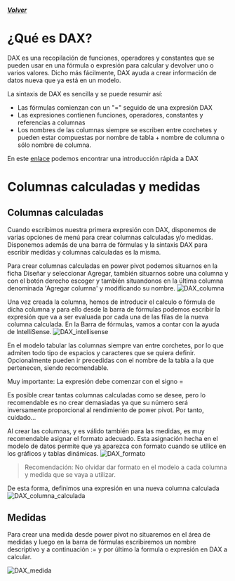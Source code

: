 ##### [Volver](/Curso-de-Herramientas-analiticas-para-auditoria-I/pages/Indice_curso.html)
<script src="https://kit.fontawesome.com/065728df02.js" crossorigin="anonymous"></script>


# ¿Qué es DAX?
DAX es una recopilación de funciones, operadores y constantes que se pueden usar en una fórmula o expresión para calcular y devolver uno o varios valores. Dicho más fácilmente, DAX ayuda a crear información de datos nueva que ya está en un modelo.

La sintaxis de DAX es sencilla y se puede resumir así:
* Las fórmulas comienzan con un "=" seguido de una expresión DAX 
* Las expresiones contienen funciones, operadores, constantes y referencias a columnas
* Los nombres de las columnas siempre se escriben entre corchetes y pueden estar compuestas por nombre de tabla + nombre de columna o sólo nombre de columna.

En este [enlace](https://support.office.com/es-es/article/tutorial-rápido-aprenda-los-fundamentos-de-dax-en-30-minutos-51744643-c2a5-436a-bdf6-c895762bec1a) podemos encontrar una introducción rápida a DAX


# Columnas calculadas y medidas
 
## Columnas calculadas
Cuando escribimos nuestra primera expresión con DAX, disponemos de varias opciones de menú para crear columnas calculadas y/o medidas. Disponemos además de una barra de fórmulas y la sintaxis DAX para escribir medidas y columnas calculadas es la misma.

Para crear columnas calculadas en power pivot podemos situarnos en la ficha Diseñar y seleccionar Agregar, también situarnos sobre una columna y con el botón derecho escoger y también situandonos en la última columna denominada 'Agregar columna' y modificando su nombre. 
![DAX_columna](/Curso-de-Herramientas-analiticas-para-auditoria-I/images/DAX_Columna.png)

Una vez creada la columna, hemos de introducir el calculo o fórmula de dicha columna y para ello desde la barra de fórmulas podemos escribir la expresión que va a ser evaluada por cada una de las filas de la nueva columna calculada. En la Barra de fórmulas, vamos a contar con la ayuda de IntelliSense. 
![DAX_intellisense](/Curso-de-Herramientas-analiticas-para-auditoria-I/images/DAX_intellisence.png)

En el modelo tabular las columnas siempre van entre corchetes, por lo que admiten todo tipo de espacios y caracteres que se quiera definir. Opcionalmente pueden ir precedidas con el nombre de la tabla a la que pertenecen, siendo recomendable.

Muy importante: La expresión debe comenzar con el signo  =

Es posible crear tantas columnas calculadas como se desee, pero lo recomendable es no crear demasiadas ya que su número será inversamente proporcional al rendimiento de power pivot. Por tanto, cuidado… 

Al crear las columnas, y es válido también para las medidas, es muy recomendable asignar el formato adecuado. Esta asignación hecha en el modelo de datos permite que ya aparezca con formato cuando se utilice en los gráficos y tablas dinámicas.
![DAX_formato](/Curso-de-Herramientas-analiticas-para-auditoria-I/images/DAX_formato.png)

> Recomendación: No olvidar dar formato en el modelo a cada columna y medida que se vaya a utilizar.

De esta forma, definimos una expresión en una nueva columna calculada
![DAX_columna_calculada](/Curso-de-Herramientas-analiticas-para-auditoria-I/images/DAX_calculo_columna.png)


## Medidas

Para crear una medida desde power pivot no situaremos en el área de medidas y luego en la barra de fórmulas escribiremos un nombre descriptivo y a continuación :=  y por último la formula o expresión en DAX a calcular.


![DAX_medida](/Curso-de-Herramientas-analiticas-para-auditoria-I/images/DAX_medida.png)

